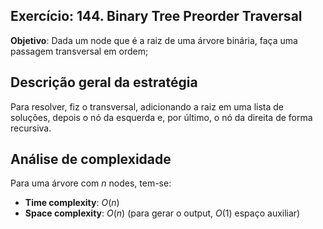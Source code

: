 ## Exercício: 144. Binary Tree Preorder Traversal
**Objetivo**: Dada um node que é a raiz de uma árvore binária, faça uma passagem transversal em ordem;

## Descrição geral da estratégia
Para resolver, fiz o transversal, adicionando a raiz em uma lista de soluções, depois o nó da esquerda e, por último, o nó da direita de forma recursiva.

## Análise de complexidade
Para uma árvore com $n$ nodes, tem-se:
- **Time complexity**: $O(n)$
- **Space complexity**: $O(n)$ (para gerar o output, $O(1)$ espaço auxiliar)